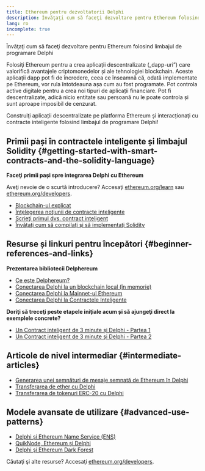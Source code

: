 ```yaml
---
title: Ethereum pentru dezvoltatorii Delphi
description: Învăţaţi cum să faceţi dezvoltare pentru Ethereum folosind limbajul de programare Delphi
lang: ro
incomplete: true
---
```


<FeaturedText>

Învăţaţi cum să faceţi dezvoltare pentru Ethereum folosind limbajul de programare Delphi

</FeaturedText>

Folosiţi Ethereum pentru a crea aplicații descentralizate („dapp-uri”) care valorifică avantajele criptomonedelor și ale tehnologiei blockchain. Aceste aplicații dapp pot fi de încredere, ceea ce înseamnă că, odată implementate pe Ethereum, vor rula întotdeauna așa cum au fost programate. Pot controla active digitale pentru a crea noi tipuri de aplicații financiare. Pot fi descentralizate, adică nicio entitate sau persoană nu le poate controla și sunt aproape imposibil de cenzurat.

Construiţi aplicații descentralizate pe platforma Ethereum și interacționaţi cu contracte inteligente folosind limbajul de programare Delphi!

## Primii pași în contractele inteligente și limbajul Solidity {#getting-started-with-smart-contracts-and-the-solidity-language}

**Faceţi primii pași spre integrarea Delphi cu Ethereum**

Aveţi nevoie de o scurtă introducere? Accesaţi [ethereum.org/learn](/learn/) sau [ethereum.org/developers](/developers/).

- [Blockchain-ul explicat](https://kauri.io/article/d55684513211466da7f8cc03987607d5/blockchain-explained)
- [Înţelegerea noţiunii de contracte inteligente](https://kauri.io/article/e4f66c6079e74a4a9b532148d3158188/ethereum-101-part-5-the-smart-contract)
- [Scrieţi primul dvs. contract inteligent](https://kauri.io/article/124b7db1d0cf4f47b414f8b13c9d66e2/remix-ide-your-first-smart-contract)
- [Învăţaţi cum să compilaţi și să implementaţi Solidity](https://kauri.io/article/973c5f54c4434bb1b0160cff8c695369/understanding-smart-contract-compilation-and-deployment)

## Resurse și linkuri pentru începători {#beginner-references-and-links}

**Prezentarea bibliotecii Delphereum**

- [Ce este Delphereum?](https://github.com/svanas/delphereum/blob/master/README.md)
- [Conectarea Delphi la un blockchain local (în memorie)](https://medium.com/@svanas/connecting-delphi-to-a-local-in-memory-blockchain-9a1512d6c5b0)
- [Conectarea Delphi la Mainnet-ul Ethereum](https://medium.com/@svanas/connecting-delphi-to-the-ethereum-main-net-5faf1feffd83)
- [Conectarea Delphi la Contractele Inteligente](https://medium.com/@svanas/connecting-delphi-to-smart-contracts-3146b12803a1)

**Doriţi să treceţi peste etapele iniţiale acum și să ajungeţi direct la exemplele concrete?**

- [Un Contract inteligent de 3 minute și Delphi - Partea 1](https://medium.com/@svanas/a-3-minute-smart-contract-and-delphi-61d998571d)
- [Un Contract inteligent de 3 minute și Delphi - Partea 2](https://medium.com/@svanas/a-3-minute-smart-contract-and-delphi-part-2-446925faa47b)

## Articole de nivel intermediar {#intermediate-articles}

- [Generarea unei semnături de mesaje semnată de Ethereum în Delphi](https://medium.com/@svanas/generating-an-ethereum-signed-message-signature-in-delphi-75661ce5031b)
- [Transferarea de ether cu Delphi](https://medium.com/@svanas/transferring-ether-with-delphi-b5f24b1a98a4)
- [Transferarea de tokenuri ERC-20 cu Delphi](https://medium.com/@svanas/transferring-erc-20-tokens-with-delphi-bb44c05b295d)

## Modele avansate de utilizare {#advanced-use-patterns}

- [Delphi și Ethereum Name Service (ENS)](https://medium.com/@svanas/delphi-and-ethereum-name-service-ens-4443cd278af7)
- [QuikNode, Ethereum și Delphi](https://medium.com/@svanas/quiknode-ethereum-and-delphi-f7bfc9671c23)
- [Delphi şi Ethereum Dark Forest](https://svanas.medium.com/delphi-and-the-ethereum-dark-forest-5b430da3ad93)

Căutaţi şi alte resurse? Accesaţi [ethereum.org/developers](/developers/).
